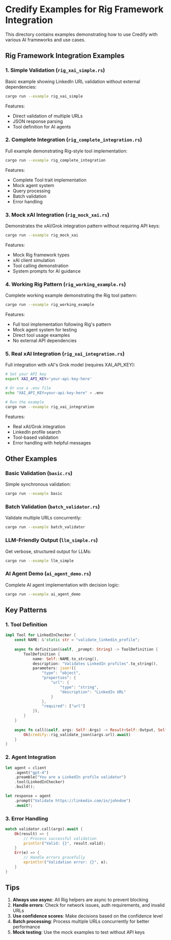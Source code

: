 # Credify Examples for Rig Framework Integration

This directory contains examples demonstrating how to use Credify with various AI frameworks and use cases.

## Rig Framework Integration Examples

### 1. Simple Validation (`rig_xai_simple.rs`)

Basic example showing LinkedIn URL validation without external dependencies:

```bash
cargo run --example rig_xai_simple
```

Features:
- Direct validation of multiple URLs
- JSON response parsing
- Tool definition for AI agents

### 2. Complete Integration (`rig_complete_integration.rs`)

Full example demonstrating Rig-style tool implementation:

```bash
cargo run --example rig_complete_integration
```

Features:
- Complete Tool trait implementation
- Mock agent system
- Query processing
- Batch validation
- Error handling

### 3. Mock xAI Integration (`rig_mock_xai.rs`)

Demonstrates the xAI/Grok integration pattern without requiring API keys:

```bash
cargo run --example rig_mock_xai
```

Features:
- Mock Rig framework types
- xAI client simulation
- Tool calling demonstration
- System prompts for AI guidance

### 4. Working Rig Pattern (`rig_working_example.rs`)

Complete working example demonstrating the Rig tool pattern:

```bash
cargo run --example rig_working_example
```

Features:
- Full tool implementation following Rig's pattern
- Mock agent system for testing
- Direct tool usage examples
- No external API dependencies

### 5. Real xAI Integration (`rig_xai_integration.rs`)

Full integration with xAI's Grok model (requires XAI_API_KEY):

```bash
# Set your API key
export XAI_API_KEY='your-api-key-here'

# Or use a .env file
echo "XAI_API_KEY=your-api-key-here" > .env

# Run the example
cargo run --example rig_xai_integration
```

Features:
- Real xAI/Grok integration
- LinkedIn profile search
- Tool-based validation
- Error handling with helpful messages

## Other Examples

### Basic Validation (`basic.rs`)

Simple synchronous validation:

```bash
cargo run --example basic
```

### Batch Validation (`batch_validator.rs`)

Validate multiple URLs concurrently:

```bash
cargo run --example batch_validator
```

### LLM-Friendly Output (`llm_simple.rs`)

Get verbose, structured output for LLMs:

```bash
cargo run --example llm_simple
```

### AI Agent Demo (`ai_agent_demo.rs`)

Complete AI agent implementation with decision logic:

```bash
cargo run --example ai_agent_demo
```

## Key Patterns

### 1. Tool Definition

```rust
impl Tool for LinkedInChecker {
    const NAME: &'static str = "validate_linkedin_profile";
    
    async fn definition(&self, _prompt: String) -> ToolDefinition {
        ToolDefinition {
            name: Self::NAME.to_string(),
            description: "Validates LinkedIn profiles".to_string(),
            parameters: json!({
                "type": "object",
                "properties": {
                    "url": {
                        "type": "string",
                        "description": "LinkedIn URL"
                    }
                },
                "required": ["url"]
            }),
        }
    }
    
    async fn call(&self, args: Self::Args) -> Result<Self::Output, Self::Error> {
        Ok(credify::rig_validate_json(&args.url).await)
    }
}
```

### 2. Agent Integration

```rust
let agent = client
    .agent("gpt-4")
    .preamble("You are a LinkedIn profile validator")
    .tool(LinkedInChecker)
    .build();

let response = agent
    .prompt("Validate https://linkedin.com/in/johndoe")
    .await?;
```

### 3. Error Handling

```rust
match validator.call(args).await {
    Ok(result) => {
        // Process successful validation
        println!("Valid: {}", result.valid);
    }
    Err(e) => {
        // Handle errors gracefully
        eprintln!("Validation error: {}", e);
    }
}
```

## Tips

1. **Always use async**: All Rig helpers are async to prevent blocking
2. **Handle errors**: Check for network issues, auth requirements, and invalid URLs
3. **Use confidence scores**: Make decisions based on the confidence level
4. **Batch processing**: Process multiple URLs concurrently for better performance
5. **Mock testing**: Use the mock examples to test without API keys